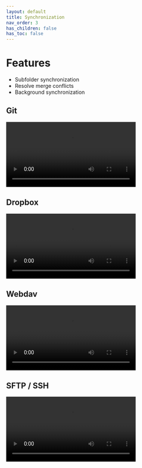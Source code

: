```yaml
---
layout: default
title: Synchronization
nav_order: 3
has_children: false
has_toc: false
---
```


# Features

- Subfolder synchronization
- Resolve merge conflicts
- Background synchronization

## Git

<video width="350" height="" controls>
  <source src="/assets/synchronization/git.webm" type="video/webm">
Your browser does not support the video tag.
</video>

## Dropbox

<video width="350" height="" controls>
  <source src="/assets/synchronization/dropbox.webm" type="video/webm">
Your browser does not support the video tag.
</video>

## Webdav

<video width="350" height="" controls>
  <source src="/assets/synchronization/webdav.webm" type="video/webm">
Your browser does not support the video tag.
</video>

## SFTP / SSH

<video width="350" height="" controls>
  <source src="/assets/synchronization/sftp.mp4" type="video/mp4">
Your browser does not support the video tag.
</video>
